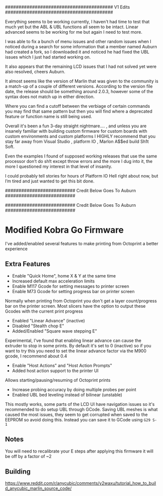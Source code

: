 
######################################## V1 Edits ########################################

Everything seems to be working currently, 
I haven't had time to test that much yet but the ABL & UBL functions all seem to be intact. 
Linear advanced seems to be working for me but again I need to test more. 

I was able to fix a bunch of menu issues and other random issues when I noticed during a search for some information that a member named Auburn had created a fork, so I downloaded it and noticed he had fixed the UBL issues which I just had started working on.

It also appears that the remaining LCD issues that I had not solved yet were also resolved, cheers Auburn.

It almost seems like the version of Marlin that was given to the community is a match-up of a couple of different versions.
According to the version file date, the release should be something around 2.0.3, however some of the syntax does not match up in either direction.

 Where you can find a cutoff between the verbiage of certain commands you may find that same pattern but then you will find where a deprecated feature or function name is still being used. 

Overall it's been a fun 3-day straight nightmare…. , 
and unless you are insanely familiar with building custom firmware for custom boards with custom environments and custom platforms I HIGHLY recommend that you stay far away from Visual Studio , platform IO , Marlon A$$ed build Sh1t Soft.

Even the examples I found of supposed working releases that use the same processor don’t do sh!t except throw errors and the more I dug into it, the more I questioned my interest in that level of insanity. 

I could probably tell stories for hours of Platform IO Hell right about now, but I’m tired and just wanted to get this bit done. 



########################## Credit Below Goes To Auburn ##########################

########################## Credit Below Goes To Auburn ##########################


# Modified Kobra Go Firmware

I've added/enabled several features to make printing from Octoprint a better experience

## Extra Features

- Enable "Quick Home", home X & Y at the same time
- Increased default max acceleration limits
- Enable M117 Gcode for setting messages to printer screen
- Enable M73 Gcode for setting progress bar on printer screen

Normally when printing from Octoprint you don't get a layer count/progress bar on the printer screen. Most slicers have the option to output these Gcodes with the current print progress

- Enabled "Linear Advance" (inactive)
- Disabled "Stealth chop E"
- Added/Enabled "Square wave stepping E"

Experimental, I've found that enabling linear advance can cause the extruder to stop in some prints. By default it's set to 0 (inactive) so if you want to try this you need to set the linear advance factor via the M900 gcode, I recommend about 0.4

- Enable "Host Actions" and "Host Action Prompts"
- Added host action support to the printer UI

Allows starting/pausing/resuming of Octoprint prints

- Increase probing accuracy by doing multiple probes per point
- Enabled UBL bed leveling instead of bilinear (unstable)

This mostly works, some parts of the LCD UI have navigation issues so it's recommended to do setup UBL through GCode.
Saving UBL meshes is what caused the most issues, they seem to get corrupted when saved to the EEPROM so avoid doing this.
Instead you can save it to GCode using `G29 S-1`

## Notes

You will need to recalibrate your E steps after applying this firmware it will be off by a factor of ~2

## Building

https://www.reddit.com/r/anycubic/comments/y2waxu/tutorial_how_to_build_anycubic_marlin_source_code/
